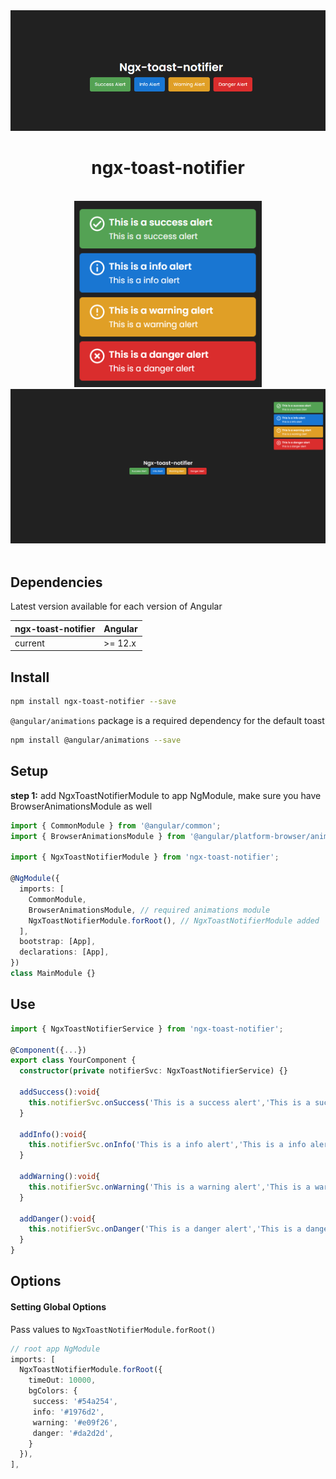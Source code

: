 <div align="center">
  <img src="https://raw.githubusercontent.com/ImWicho/ngx-toast-notifier/main/src/assets/main.png" width="600" alt="Angular Notifications">
  <br>
  <h1>ngx-toast-notifier</h1>
  <br>
      <img src="https://raw.githubusercontent.com/ImWicho/ngx-toast-notifier/main/src/assets/alerts.png" width="300" alt="Angular Notifications">
        <img src="https://raw.githubusercontent.com/ImWicho/ngx-toast-notifier/main/src/assets/fullscreen.png" width="600" alt="Angular Notifications">
  <br>
  <br>
</div>

## Dependencies

Latest version available for each version of Angular

| ngx-toast-notifier | Angular     |
| ----------         | ----------- |
| current            | >= 12.x     |

## Install

```bash
npm install ngx-toast-notifier --save
```

`@angular/animations` package is a required dependency for the default toast

```bash
npm install @angular/animations --save
```

## Setup

**step 1:** add NgxToastNotifierModule to app NgModule, make sure you have BrowserAnimationsModule as well

```typescript
import { CommonModule } from '@angular/common';
import { BrowserAnimationsModule } from '@angular/platform-browser/animations';

import { NgxToastNotifierModule } from 'ngx-toast-notifier';

@NgModule({
  imports: [
    CommonModule,
    BrowserAnimationsModule, // required animations module
    NgxToastNotifierModule.forRoot(), // NgxToastNotifierModule added
  ],
  bootstrap: [App],
  declarations: [App],
})
class MainModule {}
```

## Use

```typescript
import { NgxToastNotifierService } from 'ngx-toast-notifier';

@Component({...})
export class YourComponent {
  constructor(private notifierSvc: NgxToastNotifierService) {}

  addSuccess():void{
    this.notifierSvc.onSuccess('This is a success alert','This is a success alert')
  }

  addInfo():void{
    this.notifierSvc.onInfo('This is a info alert','This is a info alert')
  }

  addWarning():void{
    this.notifierSvc.onWarning('This is a warning alert','This is a warning alert')
  }

  addDanger():void{
    this.notifierSvc.onDanger('This is a danger alert','This is a danger alert')
  }
}
```

## Options

#### Setting Global Options

Pass values to `NgxToastNotifierModule.forRoot()`

```typescript
// root app NgModule
imports: [
  NgxToastNotifierModule.forRoot({
    timeOut: 10000,
    bgColors: {
     success: '#54a254',
     info: '#1976d2',
     warning: '#e09f26',
     danger: '#da2d2d',
    }
  }),
],
```